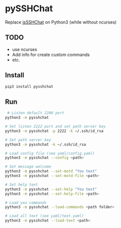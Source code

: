 # pySSHChat
Replace [jsSSHChat](https://github.com/LexSerest/pySSHChat) on Python3 (while without ncurses)

## TODO
- use ncurses
- Add info for create custom commands
- etc.

## Install
```bash
pip3 install pysshchat
```

## Run
```bash
 # Listen default 2200 port
python3 -m pysshchat

# Set listen 2222 port and set path server key
python3 -m pysshchat -p 2222 -k ~/.ssh/id_rsa

# Set path server key
python3 -m pysshchat -k ~/.ssh/id_rsa

# Load config file (see yaml/config.yaml)
python3 -m pysshchat --config <path>

# Set message welcome
python3 -m pysshchat --set-motd "You text"
python3 -m pysshchat --set-motd-file <path>

# Set help text
python3 -m pysshchat --set-help "You text"
python3 -m pysshchat --set-help-file <path>

# Load you commands
python3 -m pysshchat --load-commands <path folder>

# Load all text (see yaml/text.yaml)
python3 -m pysshchat --load-text <path>
```

